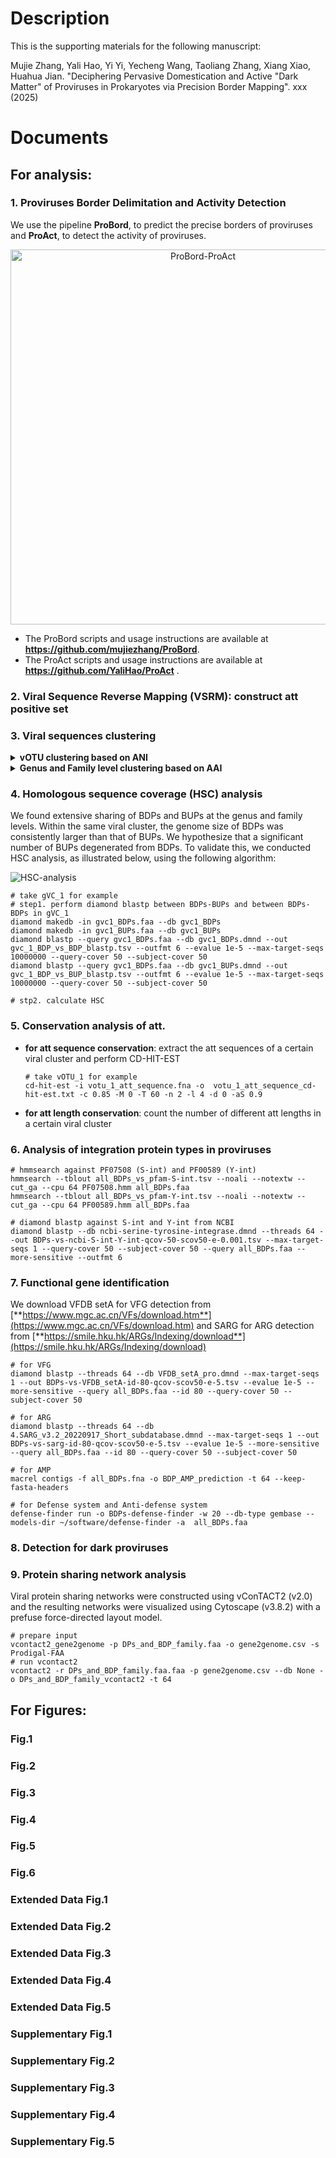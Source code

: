 # Description

This is the supporting materials for the following manuscript:

Mujie Zhang, Yali Hao, Yi Yi, Yecheng Wang, Taoliang Zhang, Xiang Xiao, Huahua Jian. "Deciphering Pervasive Domestication and Active "Dark Matter" of Proviruses in Prokaryotes via Precision Border Mapping". xxx (2025)

# Documents
## For analysis:

### 1. Proviruses Border Delimitation and Activity Detection

  We use the pipeline **ProBord**, to predict the precise borders of proviruses and **ProAct**, to detect the activity of proviruses. 
  
<div align="center">
  <img src="https://github.com/user-attachments/assets/28dbd6a3-d854-45b6-a991-32af13be782d" alt="ProBord-ProAct" width="600" />
</div>

- The ProBord scripts and usage instructions are available at **https://github.com/mujiezhang/ProBord**.
- The ProAct scripts and usage instructions are available at **https://github.com/YaliHao/ProAct** .

### 2. Viral Sequence Reverse Mapping (VSRM): construct att positive set
### 3. Viral sequences clustering
<details>
<summary><strong>vOTU clustering based on ANI</strong></summary>
  
- We clustered vOTUs using the [**CheckV pipeline**](https://bitbucket.org/berkeleylab/checkv/src/master/), based all-versus-all BLASTn search and Leiden algorithm，following MIUViG guidelines (95% average nucleotide identity (ANI); 85% aligned fraction (AF)
  - step1: all-vs-all blastn
    ```
    makeblastdb -in all_virus.fna -dbtype nucl -out all_virus
    blastn -query all_virus.fna -db all_virus -outfmt '6 std qlen slen' -max_target_seqs 100000 -out my_blast.tsv -num_threads 64 -task megablast -evalue 1e-5
    ```
  - step2: calculate ANI using script `anicalc.py` from [**CheckV**](https://bitbucket.org/berkeleylab/checkv/src/master/scripts/)
    ```
    python anicalc.py -i my_blast.tsv -o my_ani.tsv
    ```
  - step3: vOTU clustering using script `aniclust.py` from [**CheckV**](https://bitbucket.org/berkeleylab/checkv/src/master/scripts/)
    ```
    python aniclust.py --fna all_virus.fna --ani my_ani.tsv --out my_clusters.tsv --min_ani 95 --min_tcov 85 --min_qcov 0
    ```
**Reference**: Nayfach S, Camargo A P, Schulz F, et al. CheckV assesses the quality and completeness of metagenome-assembled viral genomes[J]. Nature biotechnology, 2021, 39(5): 578-585.

</details>

<details>
<summary><strong>Genus and Family level clustering based on AAI</strong></summary>
  
- We performed genus/family clustering using the [**MGV pipeline**](https://github.com/snayfach/MGV/tree/master/aai_cluster) based on all-vs-all BLASTp search and MCL
  - step1: all-vs-all blastp
    ```
    prodigal -a all_votu.faa  -i all_otu.fna   -p meta
    diamond makedb --in all_votu.faa --db viral_proteins --threads 10
    diamond blastp --query all_votu.faa --db viral_proteins.dmnd --out blastp.tsv --outfmt 6 --evalue 1e-5 --max-target-seqs 1000000 --query-cover 50 --subject-cover 50
    ```
  - step2: calculate AAI (script `amino_acid_identity.py` is downloaded from [**MGV pipeline**](https://github.com/snayfach/MGV/tree/master/aai_cluster))
    ```
    python amino_acid_identity.py --in_faa query all_votu.faa --in_blast blastp.tsv --out_tsv aai.tsv
    ```
    Note: Modified script `amino_acid_identity.py` for Python3 compatibility: line21:`print "parse"`→`print("parse")`; line38:`print "compute"`→`print("compute")`; line52:`print "write"`→`print("write")`
  - step3: Filter edges and prepare MCL input (script `filter_aai.py` is downloaded from [**MGV pipeline**](https://github.com/snayfach/MGV/tree/master/aai_cluster))
    ```
    python filter_aai.py --in_aai aai.tsv --min_percent_shared 20 --min_num_shared 16 --min_aai 50 --out_tsv genus_edges.tsv
    python filter_aai.py --in_aai aai.tsv --min_percent_shared 10 --min_num_shared 8 --min_aai 20 --out_tsv family_edges.tsv
    ```
  - step4: Genus and family level clustering based on MCL 
    ```
    mcl genus_edges.tsv -te 8 -I 2.0 --abc -o genus_clusters.txt
    mcl family_edges.tsv -te 8 -I 1.2 --abc -o family_clusters.txt
    ```
    Note: Adjusted genus filtering to `--min_aai 50` following the parameters in their [**paper**](https://www.nature.com/articles/s41564-021-00928-6)
    
**Reference**: Nayfach S, Páez-Espino D, Call L, et al. Metagenomic compendium of 189,680 DNA viruses from the human gut microbiome[J]. Nature microbiology, 2021, 6(7): 960-970.

</details>

### 4. Homologous sequence coverage (HSC) analysis
We found extensive sharing of BDPs and BUPs at the genus and family levels. Within the same viral cluster, the genome size of BDPs was consistently larger than that of BUPs. We hypothesize that a significant number of BUPs degenerated from BDPs. To validate this, we conducted HSC analysis, as illustrated below, using the following algorithm:

![HSC-analysis](https://github.com/user-attachments/assets/192421c9-9f16-4029-ace2-e8ba11da5b8f)

```
# take gVC_1 for example
# step1. perform diamond blastp between BDPs-BUPs and between BDPs-BDPs in gVC_1
diamond makedb -in gvc1_BDPs.faa --db gvc1_BDPs
diamond makedb -in gvc1_BUPs.faa --db gvc1_BUPs
diamond blastp --query gvc1_BDPs.faa --db gvc1_BDPs.dmnd --out gvc_1_BDP_vs_BDP_blastp.tsv --outfmt 6 --evalue 1e-5 --max-target-seqs 10000000 --query-cover 50 --subject-cover 50
diamond blastp --query gvc1_BDPs.faa --db gvc1_BUPs.dmnd --out gvc_1_BDP_vs_BUP_blastp.tsv --outfmt 6 --evalue 1e-5 --max-target-seqs 10000000 --query-cover 50 --subject-cover 50

# stp2. calculate HSC

```

### 5. Conservation analysis of att.
- **for att sequence conservation**: extract the att sequences of a certain viral cluster and perform CD-HIT-EST
  ```
  # take vOTU_1 for example
  cd-hit-est -i votu_1_att_sequence.fna -o  votu_1_att_sequence_cd-hit-est.txt -c 0.85 -M 0 -T 60 -n 2 -l 4 -d 0 -aS 0.9
  ```
- **for att length conservation**: count the number of different att lengths in a certain viral cluster

### 6. Analysis of integration protein types in proviruses
```
# hmmsearch against PF07508 (S-int) and PF00589 (Y-int)
hmmsearch --tblout all_BDPs_vs_pfam-S-int.tsv --noali --notextw --cut_ga --cpu 64 PF07508.hmm all_BDPs.faa
hmmsearch --tblout all_BDPs_vs_pfam-Y-int.tsv --noali --notextw --cut_ga --cpu 64 PF00589.hmm all_BDPs.faa

# diamond blastp against S-int and Y-int from NCBI
diamond blastp --db ncbi-serine-tyrosine-integrase.dmnd --threads 64 --out BDPs-vs-ncbi-S-int-Y-int-qcov-50-scov50-e-0.001.tsv --max-target-seqs 1 --query-cover 50 --subject-cover 50 --query all_BDPs.faa --more-sensitive --outfmt 6
```

### 7. Functional gene identification

We download VFDB setA for VFG detection from [**https://www.mgc.ac.cn/VFs/download.htm**](https://www.mgc.ac.cn/VFs/download.htm) and SARG for ARG detection from [**https://smile.hku.hk/ARGs/Indexing/download**](https://smile.hku.hk/ARGs/Indexing/download)
```
# for VFG
diamond blastp --threads 64 --db VFDB_setA_pro.dmnd --max-target-seqs 1 --out BDPs-vs-VFDB_setA-id-80-qcov-scov50-e-5.tsv --evalue 1e-5 --more-sensitive --query all_BDPs.faa --id 80 --query-cover 50 --subject-cover 50

# for ARG
diamond blastp --threads 64 --db 4.SARG_v3.2_20220917_Short_subdatabase.dmnd --max-target-seqs 1 --out BDPs-vs-sarg-id-80-qcov-scov50-e-5.tsv --evalue 1e-5 --more-sensitive --query all_BDPs.faa --id 80 --query-cover 50 --subject-cover 50

# for AMP
macrel contigs -f all_BDPs.fna -o BDP_AMP_prediction -t 64 --keep-fasta-headers

# for Defense system and Anti-defense system
defense-finder run -o BDPs-defense-finder -w 20 --db-type gembase --models-dir ~/software/defense-finder -a  all_BDPs.faa
```
### 8. Detection for dark proviruses
### 9. Protein sharing network analysis

Viral protein sharing networks were constructed using vConTACT2 (v2.0) and the resulting networks were visualized using Cytoscape (v3.8.2) with a prefuse force-directed layout model.
```
# prepare input
vcontact2_gene2genome -p DPs_and_BDP_family.faa -o gene2genome.csv -s Prodigal-FAA
# run vcontact2
vcontact2 -r DPs_and_BDP_family.faa.faa -p gene2genome.csv --db None -o DPs_and_BDP_family_vcontact2 -t 64
```

## For Figures:

### Fig.1
### Fig.2
### Fig.3
### Fig.4
### Fig.5
### Fig.6

### Extended Data Fig.1
### Extended Data Fig.2
### Extended Data Fig.3
### Extended Data Fig.4
### Extended Data Fig.5

### Supplementary Fig.1
### Supplementary Fig.2
### Supplementary Fig.3
### Supplementary Fig.4
### Supplementary Fig.5
